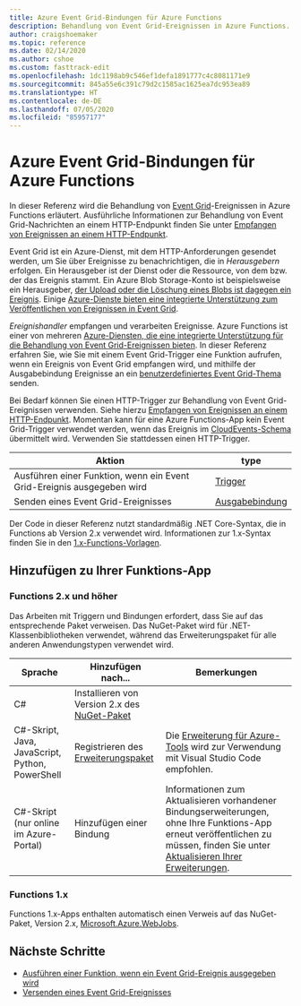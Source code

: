 ```yaml
---
title: Azure Event Grid-Bindungen für Azure Functions
description: Behandlung von Event Grid-Ereignissen in Azure Functions.
author: craigshoemaker
ms.topic: reference
ms.date: 02/14/2020
ms.author: cshoe
ms.custom: fasttrack-edit
ms.openlocfilehash: 1dc1198ab9c546ef1defa1891777c4c8081171e9
ms.sourcegitcommit: 845a55e6c391c79d2c1585ac1625ea7dc953ea89
ms.translationtype: HT
ms.contentlocale: de-DE
ms.lasthandoff: 07/05/2020
ms.locfileid: "85957177"
---
```

# <a name="azure-event-grid-bindings-for-azure-functions"></a>Azure Event Grid-Bindungen für Azure Functions

In dieser Referenz wird die Behandlung von [Event Grid](../event-grid/overview.md)-Ereignissen in Azure Functions erläutert. Ausführliche Informationen zur Behandlung von Event Grid-Nachrichten an einem HTTP-Endpunkt finden Sie unter [Empfangen von Ereignissen an einem HTTP-Endpunkt](../event-grid/receive-events.md).

Event Grid ist ein Azure-Dienst, mit dem HTTP-Anforderungen gesendet werden, um Sie über Ereignisse zu benachrichtigen, die in *Herausgebern* erfolgen. Ein Herausgeber ist der Dienst oder die Ressource, von dem bzw. der das Ereignis stammt. Ein Azure Blob Storage-Konto ist beispielsweise ein Herausgeber, [der Upload oder die Löschung eines Blobs ist dagegen ein Ereignis](../storage/blobs/storage-blob-event-overview.md). Einige [Azure-Dienste bieten eine integrierte Unterstützung zum Veröffentlichen von Ereignissen in Event Grid](../event-grid/overview.md#event-sources).

*Ereignishandler* empfangen und verarbeiten Ereignisse. Azure Functions ist einer von mehreren [Azure-Diensten, die eine integrierte Unterstützung für die Behandlung von Event Grid-Ereignissen bieten](../event-grid/overview.md#event-handlers). In dieser Referenz erfahren Sie, wie Sie mit einem Event Grid-Trigger eine Funktion aufrufen, wenn ein Ereignis von Event Grid empfangen wird, und mithilfe der Ausgabebindung Ereignisse an ein [benutzerdefiniertes Event Grid-Thema](../event-grid/post-to-custom-topic.md) senden.

Bei Bedarf können Sie einen HTTP-Trigger zur Behandlung von Event Grid-Ereignissen verwenden. Siehe hierzu [Empfangen von Ereignissen an einem HTTP-Endpunkt](../event-grid/receive-events.md). Momentan kann für eine Azure Functions-App kein Event Grid-Trigger verwendet werden, wenn das Ereignis im [CloudEvents-Schema](../event-grid/cloudevents-schema.md#azure-functions) übermittelt wird. Verwenden Sie stattdessen einen HTTP-Trigger.

| Aktion | type |
|---------|---------|
| Ausführen einer Funktion, wenn ein Event Grid-Ereignis ausgegeben wird | [Trigger](./functions-bindings-event-grid-trigger.md) |
| Senden eines Event Grid-Ereignisses |[Ausgabebindung](./functions-bindings-event-grid-output.md) |

Der Code in dieser Referenz nutzt standardmäßig .NET Core-Syntax, die in Functions ab Version 2.x verwendet wird. Informationen zur 1.x-Syntax finden Sie in den [1.x-Functions-Vorlagen](https://github.com/Azure/azure-functions-templates/tree/v1.x/Functions.Templates/Templates).

## <a name="add-to-your-functions-app"></a>Hinzufügen zu Ihrer Funktions-App

### <a name="functions-2x-and-higher"></a>Functions 2.x und höher

Das Arbeiten mit Triggern und Bindungen erfordert, dass Sie auf das entsprechende Paket verweisen. Das NuGet-Paket wird für .NET-Klassenbibliotheken verwendet, während das Erweiterungspaket für alle anderen Anwendungstypen verwendet wird.

| Sprache                                        | Hinzufügen nach...                                   | Bemerkungen 
|-------------------------------------------------|---------------------------------------------|-------------|
| C#                                              | Installieren von Version 2.x des [NuGet-Paket] | |
| C#-Skript, Java, JavaScript, Python, PowerShell | Registrieren des [Erweiterungspaket]          | Die [Erweiterung für Azure-Tools](https://marketplace.visualstudio.com/items?itemName=ms-vscode.vscode-node-azure-pack) wird zur Verwendung mit Visual Studio Code empfohlen. |
| C#-Skript (nur online im Azure-Portal)         | Hinzufügen einer Bindung                            | Informationen zum Aktualisieren vorhandener Bindungserweiterungen, ohne Ihre Funktions-App erneut veröffentlichen zu müssen, finden Sie unter [Aktualisieren Ihrer Erweiterungen]. |

[core tools]: ./functions-run-local.md
[Erweiterungspaket]: ./functions-bindings-register.md#extension-bundles
[NuGet-Paket]: https://www.nuget.org/packages/Microsoft.Azure.WebJobs.Extensions.EventGrid
[Aktualisieren Ihrer Erweiterungen]: ./install-update-binding-extensions-manual.md
[Azure Tools extension]: https://marketplace.visualstudio.com/items?itemName=ms-vscode.vscode-node-azure-pack

### <a name="functions-1x"></a>Functions 1.x

Functions 1.x-Apps enthalten automatisch einen Verweis auf das NuGet-Paket, Version 2.x, [Microsoft.Azure.WebJobs](https://www.nuget.org/packages/Microsoft.Azure.WebJobs).

## <a name="next-steps"></a>Nächste Schritte
* [Ausführen einer Funktion, wenn ein Event Grid-Ereignis ausgegeben wird](./functions-bindings-event-grid-trigger.md)
* [Versenden eines Event Grid-Ereignisses](./functions-bindings-event-grid-trigger.md)

